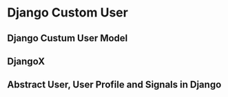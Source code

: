# Django Custom User

## Django Custum User Model

## DjangoX

## Abstract User, User Profile and Signals in Django
